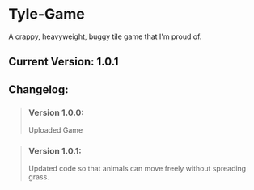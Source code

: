 # Tyle-Game
A crappy, heavyweight, buggy tile game that I'm proud of.

## Current Version: 1.0.1

## Changelog:
>### Version 1.0.0:
>Uploaded Game<br>

>### Version 1.0.1: 
>Updated code so that animals can move freely without spreading grass.<br>
